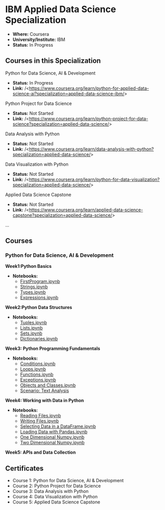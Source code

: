 # IBM Applied Data Science Specialization

* **Where:** Coursera
* **University/Institute:** IBM
* **Status:** In Progress

## Courses in this Specialization

Python for Data Science, AI & Development

* **Status:** In Progress
* **Link:** /<<https://www.coursera.org/learn/python-for-applied-data-science-ai?specialization=applied-data-science-ibm/>>

Python Project for Data Science

* **Status:** Not Started
* **Link:** /<<https://www.coursera.org/learn/python-project-for-data-science?specialization=applied-data-science/>>

Data Analysis with Python

* **Status:** Not Started
* **Link:** /<<https://www.coursera.org/learn/data-analysis-with-python?specialization=applied-data-science/>>

Data Visualization with Python

* **Status:** Not Started
* **Link:** /<<https://www.coursera.org/learn/python-for-data-visualization?specialization=applied-data-science/>>

Applied Data Science Capstone

* **Status:** Not Started
* **Link:** /<<https://www.coursera.org/learn/applied-data-science-capstone?specialization=applied-data-science/>>

...

## Courses

### Python for Data Science, AI & Development

**Week1:Python Basics**

* **Notebooks:**
  * [FirstProgram.ipynb](https://github.com/edaaydinea/IBMAppliedDataScience/blob/main/L1/Week1/FirstProgram.ipynb)
  * [Strings.ipynb](https://github.com/edaaydinea/IBMAppliedDataScience/blob/main/L1/Week1/Strings.ipynb)
  * [Types.ipynb](https://github.com/edaaydinea/IBMAppliedDataScience/blob/main/L1/Week1/Types.ipynb)
  * [Expressions.ipynb](https://github.com/edaaydinea/IBMAppliedDataScience/blob/main/L1/Week1/Expressions.ipynb)

**Week2:Python Data Structures**

* **Notebooks:**
  * [Tuples.ipynb](https://github.com/edaaydinea/IBMAppliedDataScience/blob/main/L1/Week2/PY0101EN-2-1-Tuples.ipynb)
  * [Lists.ipynb](https://github.com/edaaydinea/IBMAppliedDataScience/blob/main/L1/Week2/PY0101EN-2-2-Lists.ipynb)
  * [Sets.ipynb](https://github.com/edaaydinea/IBMAppliedDataScience/blob/main/L1/Week2/PY0101EN-2-3-Sets.ipynb)
  * [Dictionaries.ipynb](https://github.com/edaaydinea/IBMAppliedDataScience/blob/main/L1/Week2/PY0101EN-2-4-Dictionaries.ipynb)

**Week3: Python Programming Fundamentals**

* **Notebooks:**
  * [Conditions.ipynb](L1/Week3/PY0101EN-3-1-Conditions.ipynbWeek3/PY0101EN-3-1-Conditions.ipynb)
  * [Loops.ipynb](L1/Week3/PY0101EN-3-2-Loops.ipynb)
  * [Functions.ipynb](L1/Week3/PY0101EN-3-3-Functions.ipynb)
  * [Exceptions.ipynb](L1/Week3/3-1.2ExcecptionHandling.ipynb)
  * [Objects and Classes.ipynb](L1/Week3/PY0101EN-3-4-Classes.ipynb)
  * [Scenario: Text Analysis](L1/Week3/PY0101EN-3-5-Practice_lab-20230526-1685059200.jupyterlite.ipynb)

**Week4: Working with Data in Python**

* **Notebooks:**
  * [Reading Files.ipynb](L1/Week4/PY0101EN-4-1-ReadFile.ipynb)
  * [Writing Files.ipynb](L1/Week4/PY0101EN-4-2-WriteFile.ipynb)
  * [Selecting Data in a DataFrame.ipynb](L1/Week4/Pandas_Practice.ipynb)
  * [Loading Data with Pandas.ipynb](L1/Week4/PY0101EN-4-3-LoadData.ipynb)
  * [One Dimensional Numpy.ipynb](L1/Week4/PY0101EN-5-1-Numpy1D.ipynb)
  * [Two Dimensional Numpy.ipynb](L1/Week4/PY0101EN-5-2-Numpy2D.ipynb)

**Week5: APIs and Data Collection**

## Certificates

* Course 1: Python for Data Science, AI & Development
* Course 2: Python Project for Data Science
* Course 3: Data Analysis with Python
* Course 4: Data Visualization with Python
* Course 5: Applied Data Science Capstone
